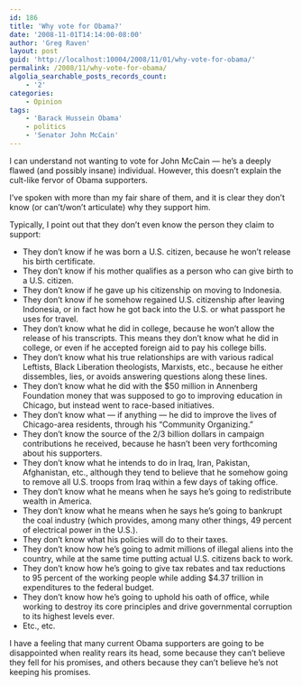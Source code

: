 ```yaml
---
id: 186
title: 'Why vote for Obama?'
date: '2008-11-01T14:14:00-08:00'
author: 'Greg Raven'
layout: post
guid: 'http://localhost:10004/2008/11/01/why-vote-for-obama/'
permalink: /2008/11/why-vote-for-obama/
algolia_searchable_posts_records_count:
    - '2'
categories:
    - Opinion
tags:
    - 'Barack Hussein Obama'
    - politics
    - 'Senator John McCain'
---
```


I can understand not wanting to vote for John McCain — he’s a deeply flawed (and possibly insane) individual. However, this doesn’t explain the cult-like fervor of Obama supporters.  
  
I’ve spoken with more than my fair share of them, and it is clear they don’t know (or can’t/won’t articulate) why they support him.

Typically, I point out that they don’t even know the person they claim to support:

- They don’t know if he was born a U.S. citizen, because he won’t release his birth certificate.
- They don’t know if his mother qualifies as a person who can give birth to a U.S. citizen.
- They don’t know if he gave up his citizenship on moving to Indonesia.
- They don’t know if he somehow regained U.S. citizenship after leaving Indonesia, or in fact how he got back into the U.S. or what passport he uses for travel.
- They don’t know what he did in college, because he won’t allow the release of his transcripts. This means they don’t know what he did in college, or even if he accepted foreign aid to pay his college bills.
- They don’t know what his true relationships are with various radical Leftists, Black Liberation theologists, Marxists, etc., because he either dissembles, lies, or avoids answering questions along these lines.
- They don’t know what he did with the $50 million in Annenberg Foundation money that was supposed to go to improving education in Chicago, but instead went to race-based initiatives.
- They don’t know what — if anything — he did to improve the lives of Chicago-area residents, through his “Community Organizing.”
- They don’t know the source of the 2/3 billion dollars in campaign contributions he received, because he hasn’t been very forthcoming about his supporters.
- They don’t know what he intends to do in Iraq, Iran, Pakistan, Afghanistan, etc., although they tend to believe that he somehow going to remove all U.S. troops from Iraq within a few days of taking office.
- They don’t know what he means when he says he’s going to redistribute wealth in America.
- They don’t know what he means when he says he’s going to bankrupt the coal industry (which provides, among many other things, 49 percent of electrical power in the U.S.).
- They don’t know what his policies will do to their taxes.
- They don’t know how he’s going to admit millions of illegal aliens into the country, while at the same time putting actual U.S. citizens back to work.
- They don’t know how he’s going to give tax rebates and tax reductions to 95 percent of the working people while adding $4.37 trillion in expenditures to the federal budget.
- They don’t know how he’s going to uphold his oath of office, while working to destroy its core principles and drive governmental corruption to its highest levels ever.
- Etc., etc.

I have a feeling that many current Obama supporters are going to be disappointed when reality rears its head, some because they can’t believe they fell for his promises, and others because they can’t believe he’s not keeping his promises.